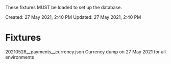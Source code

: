 These fixtures MUST be loaded to set up the database.

Created: 27 May 2021, 2:40 PM
Updated: 27 May 2021, 2:40 PM

# Fixtures

20210528__payments__currency.json
    Currency dump on 27 May 2021 for all environments